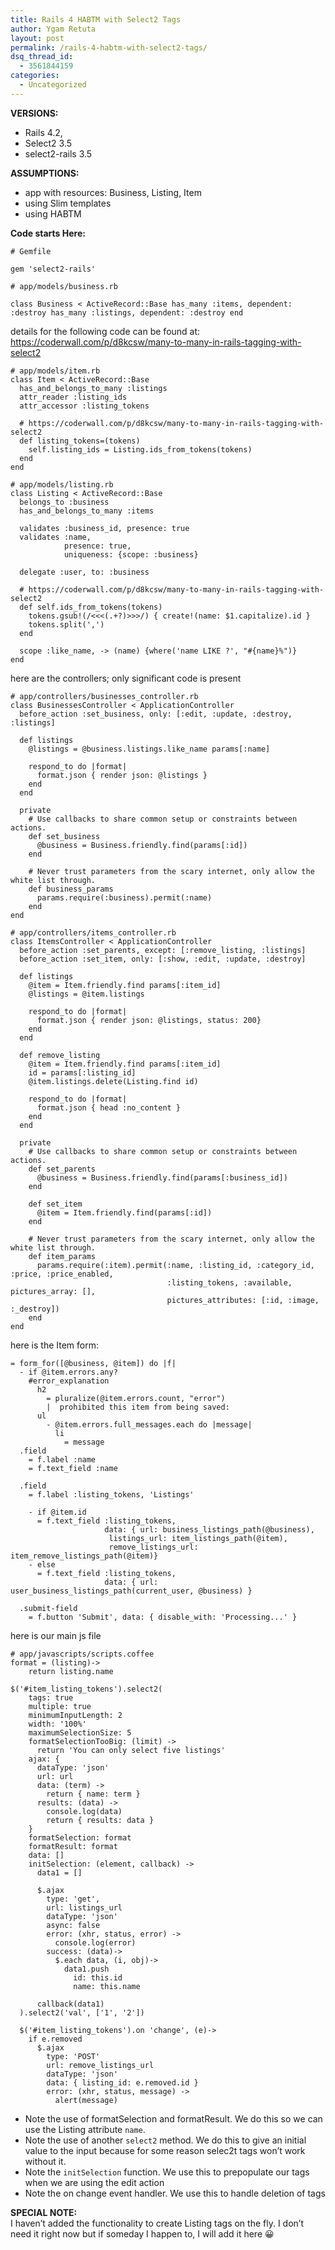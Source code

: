 ```yaml
---
title: Rails 4 HABTM with Select2 Tags
author: Ygam Retuta
layout: post
permalink: /rails-4-habtm-with-select2-tags/
dsq_thread_id:
  - 3561844159
categories:
  - Uncategorized
---
```

**VERSIONS:**

  * Rails 4.2, 
  * Select2 3.5
  * select2-rails 3.5

**ASSUMPTIONS:**

  * app with resources: Business, Listing, Item
  * using Slim templates
  * using HABTM

**Code starts Here:**

    # Gemfile
    
    gem 'select2-rails'
    
    # app/models/business.rb
    
    class Business < ActiveRecord::Base has_many :items, dependent: :destroy has_many :listings, dependent: :destroy end
    

details for the following code can be found at: <https://coderwall.com/p/d8kcsw/many-to-many-in-rails-tagging-with-select2>

    # app/models/item.rb
    class Item < ActiveRecord::Base
      has_and_belongs_to_many :listings
      attr_reader :listing_ids
      attr_accessor :listing_tokens
    
      # https://coderwall.com/p/d8kcsw/many-to-many-in-rails-tagging-with-select2
      def listing_tokens=(tokens)
        self.listing_ids = Listing.ids_from_tokens(tokens)
      end
    end
    
    # app/models/listing.rb
    class Listing < ActiveRecord::Base
      belongs_to :business
      has_and_belongs_to_many :items
    
      validates :business_id, presence: true
      validates :name,
                presence: true,
                uniqueness: {scope: :business}
    
      delegate :user, to: :business
    
      # https://coderwall.com/p/d8kcsw/many-to-many-in-rails-tagging-with-select2
      def self.ids_from_tokens(tokens)
        tokens.gsub!(/<<<(.+?)>>>/) { create!(name: $1.capitalize).id }
        tokens.split(',')
      end
    
      scope :like_name, -> (name) {where('name LIKE ?', "#{name}%")}
    end
    

here are the controllers; only significant code is present

    # app/controllers/businesses_controller.rb
    class BusinessesController < ApplicationController
      before_action :set_business, only: [:edit, :update, :destroy, :listings]
    
      def listings
        @listings = @business.listings.like_name params[:name]
    
        respond_to do |format|
          format.json { render json: @listings }
        end
      end
    
      private
        # Use callbacks to share common setup or constraints between actions.
        def set_business
          @business = Business.friendly.find(params[:id])
        end
    
        # Never trust parameters from the scary internet, only allow the white list through.
        def business_params
          params.require(:business).permit(:name)
        end
    end
    
    # app/controllers/items_controller.rb
    class ItemsController < ApplicationController
      before_action :set_parents, except: [:remove_listing, :listings]
      before_action :set_item, only: [:show, :edit, :update, :destroy]
    
      def listings
        @item = Item.friendly.find params[:item_id]
        @listings = @item.listings
    
        respond_to do |format|
          format.json { render json: @listings, status: 200}
        end
      end
    
      def remove_listing
        @item = Item.friendly.find params[:item_id]
        id = params[:listing_id]
        @item.listings.delete(Listing.find id)
    
        respond_to do |format|
          format.json { head :no_content }
        end
      end
    
      private
        # Use callbacks to share common setup or constraints between actions.
        def set_parents
          @business = Business.friendly.find(params[:business_id])
        end
    
        def set_item
          @item = Item.friendly.find(params[:id])
        end
    
        # Never trust parameters from the scary internet, only allow the white list through.
        def item_params
          params.require(:item).permit(:name, :listing_id, :category_id, :price, :price_enabled,
                                       :listing_tokens, :available, pictures_array: [],
                                       pictures_attributes: [:id, :image, :_destroy])
        end
    end
    

here is the Item form:

    = form_for([@business, @item]) do |f|
      - if @item.errors.any?
        #error_explanation
          h2
            = pluralize(@item.errors.count, "error")
            |  prohibited this item from being saved:
          ul
            - @item.errors.full_messages.each do |message|
              li
                = message
      .field
        = f.label :name
        = f.text_field :name
    
      .field
        = f.label :listing_tokens, 'Listings'
    
        - if @item.id
          = f.text_field :listing_tokens,
                         data: { url: business_listings_path(@business),
                          listings_url: item_listings_path(@item),
                          remove_listings_url: item_remove_listings_path(@item)}
        - else
          = f.text_field :listing_tokens,
                         data: { url: user_business_listings_path(current_user, @business) }
    
      .submit-field
        = f.button 'Submit', data: { disable_with: 'Processing...' }
    

here is our main js file

    # app/javascripts/scripts.coffee
    format = (listing)-> 
        return listing.name
    
    $('#item_listing_tokens').select2(
        tags: true
        multiple: true
        minimumInputLength: 2
        width: '100%'
        maximumSelectionSize: 5
        formatSelectionTooBig: (limit) ->
          return 'You can only select five listings'
        ajax: {
          dataType: 'json'
          url: url
          data: (term) ->
            return { name: term }
          results: (data) ->
            console.log(data)
            return { results: data }
        }
        formatSelection: format
        formatResult: format
        data: []
        initSelection: (element, callback) ->
          data1 = []
    
          $.ajax
            type: 'get',
            url: listings_url
            dataType: 'json'
            async: false
            error: (xhr, status, error) ->
              console.log(error)
            success: (data)->
              $.each data, (i, obj)->
                data1.push
                  id: this.id
                  name: this.name
    
          callback(data1)
      ).select2('val', ['1', '2'])
    
      $('#item_listing_tokens').on 'change', (e)->
        if e.removed
          $.ajax
            type: 'POST'
            url: remove_listings_url
            dataType: 'json'
            data: { listing_id: e.removed.id }
            error: (xhr, status, message) ->
              alert(message)
    

  * Note the use of formatSelection and formatResult. We do this so we can use the Listing attribute `name`.
  * Note the use of another `select2` method. We do this to give an initial value to the input because for some reason selec2t tags won&#8217;t work without it.
  * Note the `initSelection` function. We use this to prepopulate our tags when we are using the edit action
  * Note the on change event handler. We use this to handle deletion of tags

**SPECIAL NOTE:**  
I haven&#8217;t added the functionality to create Listing tags on the fly. I don&#8217;t need it right now but if someday I happen to, I will add it here 😀